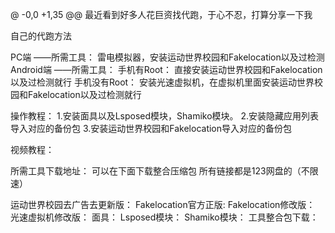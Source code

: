 @ -0,0 +1,35 @@
最近看到好多人花巨资找代跑，于心不忍，打算分享一下我

自己的代跑方法



PC端
——所需工具：
      雷电模拟器，安装运动世界校园和Fakelocation以及过检测
Android端
——所需工具：
    手机有Root：
     直接安装运动世界校园和Fakelocation以及过检测就行
    手机没有Root：
     安装光速虚拟机，在虚拟机里面安装运动世界校园和Fakelocation以及过检测就行

操作教程：
1.安装面具以及Lsposed模块，Shamiko模块。
2.安装隐藏应用列表导入对应的备份包
3.安装运动世界校园和Fakelocation导入对应的备份包

视频教程：

所需工具下载地址：
可以在下面下载整合压缩包
所有链接都是123网盘的（不限速）

运动世界校园去广告去更新版：
Fakelocation官方正版:
Fakelocation修改版：
光速虚拟机修改版：
面具：
Lsposed模块：
Shamiko模块：
工具整合包下载：
